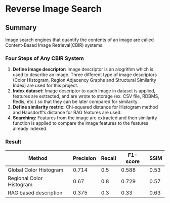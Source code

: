 # Reverse Image Search

## Summary

Image search engines that quantify the contents of an image are called Content-Based Image Retrieval(CBIR) systems. 

### Four Steps of Any CBIR System

1. **Define image descriptor:** Image descriptor is an alogrithm which is used to describe an image. Three different type of image descriptors (Color Histogram, Region Adjacency Graphs and Structural Similarity Index) are used for this project.
2. **Index dataset:** Image descriptor to each image in dataset is applied, features are extracted, and are wrote to storage (ex. CSV file, RDBMS, Redis, etc.) so that they can be later compared for similarity.
3. **Define similarity metric:** Chi-squared distance for Histogram method and Hausdorff’s distance for RAG features are used.
4. **Searching:** Features from the image are extracted and then similarity function is applied to compare the image features to the features already indexed. 

### Result

Method | Precision | Recall | F1-score | SSIM 
--- | --- | --- | --- | ---
Global Color Histogram | 0.714 | 0.5 | 0.588 | 0.53 
Regional Color Histogram | 0.67 | 0.8 | 0.729 | 0.57 
RAG based description | 0.375 | 0.3 | 0.33 | 0.63 
